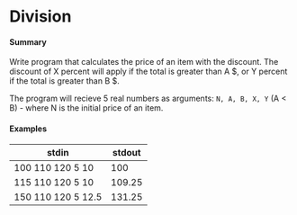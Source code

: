 # Division

#### Summary

Write program that calculates the price of an item with the discount. The discount of X percent will apply if the total is greater than A $, or Y percent if the total is greater than B $.

The program will recieve 5 real numbers as arguments: `N, A, B, X, Y` (A < B) - where N is the initial price of an item.

#### Examples
stdin	             |  stdout
------------------ |  ------
100 110 120 5 10   |	100
115 110 120 5 10   |  109.25
150 110 120 5 12.5 |	131.25
